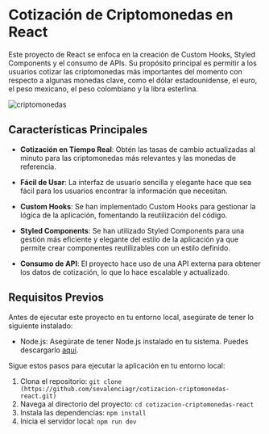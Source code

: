 # Cotización de Criptomonedas en React

Este proyecto de React se enfoca en la creación de Custom Hooks, Styled Components y el consumo de APIs. Su propósito principal es permitir a los usuarios cotizar las criptomonedas más importantes del momento con respecto a algunas monedas clave, como el dólar estadounidense, el euro, el peso mexicano, el peso colombiano y la libra esterlina.

![criptomonedas](https://github.com/sevalenciagr/cotizacion-criptomonedas-react/assets/88304046/9c76056b-4227-4bd4-a26d-ffd721199d36)


## Características Principales

- **Cotización en Tiempo Real**: Obtén las tasas de cambio actualizadas al minuto para las criptomonedas más relevantes y las monedas de referencia.

- **Fácil de Usar**: La interfaz de usuario sencilla y elegante hace que sea fácil para los usuarios encontrar la información que necesitan.

- **Custom Hooks**: Se han implementado Custom Hooks para gestionar la lógica de la aplicación, fomentando la reutilización del código.

- **Styled Components**: Se han utilizado Styled Components para una gestión más eficiente y elegante del estilo de la aplicación ya que permite crear componentes reutilizables con un estilo definido.

- **Consumo de API**: El proyecto hace uso de una API externa para obtener los datos de cotización, lo que lo hace escalable y actualizado.


## Requisitos Previos

Antes de ejecutar este proyecto en tu entorno local, asegúrate de tener lo siguiente instalado:

- Node.js: Asegúrate de tener Node.js instalado en tu sistema. Puedes descargarlo [aquí](https://nodejs.org/).

Sigue estos pasos para ejecutar la aplicación en tu entorno local:

1. Clona el repositorio: `git clone (https://github.com/sevalenciagr/cotizacion-criptomonedas-react.git)`
2. Navega al directorio del proyecto: `cd cotizacion-criptomonedas-react`
3. Instala las dependencias: `npm install`
4. Inicia el servidor local: `npm run dev`
